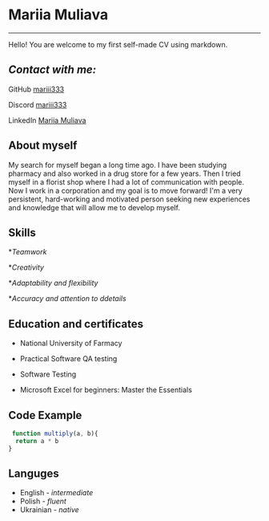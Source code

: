 # **Mariia Muliava**
___

Hello! You are welcome to my first self-made CV using markdown.

 

## _Contact with me:_

GitHub [mariii333](https://github.com/mariii333)

Discord [mariii333](https://discord.com/users/1044493340789444608)

LinkedIn [Mariia Muliava](https://www.linkedin.com/in/mariia-muliava-8829a621b/)



## **About myself**
My search for myself began a long time ago. I have been studying pharmacy and also worked in a drug store for a few years. Then I tried myself in a florist shop where I had a lot of communication with people.
Now I work in a corporation and my goal is to move forward!
I'm a very persistent, hard-working and motivated person seeking new experiences and knowledge that will allow me to develop myself.



## **Skills**

**Teamwork*

**Creativity*

**Adaptability and flexibility*

**Accuracy and  attention to ddetails*



## **Education and certificates**

- National University of Farmacy

- Practical Software QA testing

- Software Testing

- Microsoft Excel for beginners: Master the Essentials



## **Code Example**

```JavaScript
 function multiply(a, b){
  return a * b
}
```



## **Languges**

- English - *intermediate*
- Polish - *fluent*
- Ukrainian - *native*

